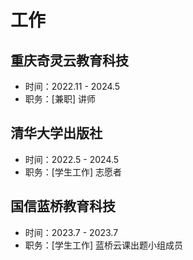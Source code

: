 # 工作


## 重庆奇灵云教育科技

* 时间：2022.11 - 2024.5
* 职务：[兼职] 讲师

## 清华大学出版社

* 时间：2022.5 - 2024.5
* 职务：[学生工作] 志愿者

## 国信蓝桥教育科技

* 时间：2023.7 - 2023.7
* 职务：[学生工作] 蓝桥云课出题小组成员